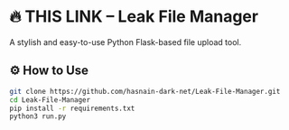 # 🔥 THIS LINK – Leak File Manager

A stylish and easy-to-use Python Flask-based file upload tool.

## ⚙️ How to Use

```bash
git clone https://github.com/hasnain-dark-net/Leak-File-Manager.git
cd Leak-File-Manager
pip install -r requirements.txt
python3 run.py
